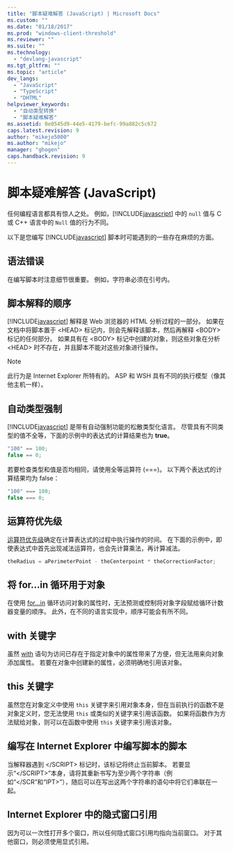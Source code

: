 ```yaml
---
title: "脚本疑难解答 (JavaScript) | Microsoft Docs"
ms.custom: ""
ms.date: "01/18/2017"
ms.prod: "windows-client-threshold"
ms.reviewer: ""
ms.suite: ""
ms.technology: 
  - "devlang-javascript"
ms.tgt_pltfrm: ""
ms.topic: "article"
dev_langs: 
  - "JavaScript"
  - "TypeScript"
  - "DHTML"
helpviewer_keywords: 
  - "自动类型转换"
  - "脚本疑难解答"
ms.assetid: 0e0545d9-44e5-4179-befc-99a882c5c672
caps.latest.revision: 9
author: "mikejo5000"
ms.author: "mikejo"
manager: "ghogen"
caps.handback.revision: 9
---
```

# 脚本疑难解答 (JavaScript)
任何编程语言都具有惊人之处。  例如，[!INCLUDE[javascript](../../javascript/includes/javascript-md.md)] 中的 `null` 值与 C 或 C\+\+ 语言中的 `Null` 值的行为不同。  
  
 以下是您编写 [!INCLUDE[javascript](../../javascript/includes/javascript-md.md)] 脚本时可能遇到的一些存在麻烦的方面。  
  
## 语法错误  
 在编写脚本时注意细节很重要。  例如，字符串必须在引号内。  
  
## 脚本解释的顺序  
 [!INCLUDE[javascript](../../javascript/includes/javascript-md.md)] 解释是 Web 浏览器的 HTML 分析过程的一部分。  如果在文档中将脚本置于 \<HEAD\> 标记内，则会先解释该脚本，然后再解释 \<BODY\> 标记的任何部分。  如果具有在 \<BODY\> 标记中创建的对象，则这些对象在分析 \<HEAD\> 时不存在，并且脚本不能对这些对象进行操作。  
  
> [!NOTE]
>  此行为是 Internet Explorer 所特有的。  ASP 和 WSH 具有不同的执行模型（像其他主机一样）。  
  
## 自动类型强制  
 [!INCLUDE[javascript](../../javascript/includes/javascript-md.md)] 是带有自动强制功能的松散类型化语言。  尽管具有不同类型的值不全等，下面的示例中的表达式的计算结果也为 **true**。  
  
```javascript  
"100" == 100;  
false == 0;  
```  
  
 若要检查类型和值是否均相同，请使用全等运算符 \(\=\=\=\)。  以下两个表达式的计算结果均为 false：  
  
```javascript  
"100" === 100;  
false === 0;  
```  
  
## 运算符优先级  
 [运算符优先级](../../javascript/operator-subtractprecedence-javascript.md)确定在计算表达式的过程中执行操作的时间。  在下面的示例中，即使表达式中首先出现减法运算符，也会先计算乘法，再计算减法。  
  
```javascript  
theRadius = aPerimeterPoint - theCenterpoint * theCorrectionFactor;  
```  
  
## 将 for...in 循环用于对象  
 在使用 [for…in](../../javascript/reference/for-dot-dot-dot-in-statement-javascript.md) 循环访问对象的属性时，无法预测或控制将对象字段赋给循环计数器变量的顺序。  此外，在不同的语言实现中，顺序可能会有所不同。  
  
## with 关键字  
 虽然 [with](../../javascript/reference/with-statement-javascript.md) 语句为访问已存在于指定对象中的属性带来了方便，但无法用来向对象添加属性。  若要在对象中创建新的属性，必须明确地引用该对象。  
  
## this 关键字  
 虽然您在对象定义中使用 `this` 关键字来引用对象本身，但在当前执行的函数不是对象定义时，您无法使用 `this` 或类似的关键字来引用该函数。  如果将函数作为方法赋给对象，则可以在函数中使用 `this` 关键字来引用该对象。  
  
## 编写在 Internet Explorer 中编写脚本的脚本  
 当解释器遇到 \<\/SCRIPT\> 标记时，该标记将终止当前脚本。  若要显示“\<\/SCRIPT\>”本身，请将其重新书写为至少两个字符串（例如“\<\/SCR”和“IPT\>”），随后可以在写出这两个字符串的语句中将它们串联在一起。  
  
## Internet Explorer 中的隐式窗口引用  
 因为可以一次性打开多个窗口，所以任何隐式窗口引用均指向当前窗口。  对于其他窗口，则必须使用显式引用。